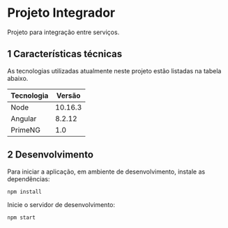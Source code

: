 # Projeto Integrador

Projeto para integração entre serviços.

## 1 Características técnicas

As tecnologias utilizadas atualmente neste projeto estão listadas na tabela abaixo.

| Tecnologia | Versão |
|---|---|
| Node | 10.16.3 |
| Angular | 8.2.12 |
| PrimeNG | 1.0 |

## 2 Desenvolvimento

Para iniciar a aplicação, em ambiente de desenvolvimento, instale as dependências:

```sh
npm install
```

Inicie o servidor de desenvolvimento:

```sh
npm start
```



